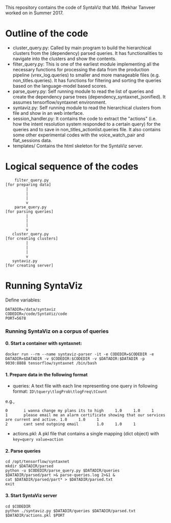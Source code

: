 This repository contains the code of SyntaViz that Md. Iftekhar Tanveer worked on in Summer 2017.

Outline of the code
===================

- cluster_query.py:        Called by main program to build the hierarchical clusters from the (dependency) parsed queries. It has functionalities to navigate into the clusters and show the contents.
- filter_query.py:         This is one of the earliest module implementing all the necessary functions for processing the data from the production pipeline (vrex_log.queries) to smaller and more manageable files (e.g. non_titles.queries). It has functions for filtering and sorting the queries based on the language-model based scores.
- parse_query.py:          Self running module to read the list of queries and create the dependency parse trees (dependency_syntaxnet_jsonified). It assumes tensorflow/syntaxnet environment.
- syntaviz.py:             Self running module to read the hierarchical clusters from file and show in an web interface. 
- session_handler.py:     It contains the code to extract the "actions" (i.e. how the intent resolution system responded to a certain query) for the queries and to save in non_titles_actionlist.queries file. It also contains some other experimental codes with the voice_watch_pair and flat_sessions data.
- templates/              Contains the html skeleton for the SyntaViz server.

Logical sequence of the codes
=============================

        filter_query.py
	[for preparing data]                      
             |
             |
             |
             v
        parse_query.py
	[for parsing queries] 
             |
             |
             |
             v
       cluster_query.py
	[for creating clusters]
             |
             |
             |
             v
       syntaviz.py    
	[for creating server]

Running SyntaViz
================

Define variables:
```
DATADIR=/data/syntaviz
CODEDIR=/code/SyntaViz/code
PORT=5678
```

### Running SyntaViz on a corpus of queries

#### 0. Start a container with syntaxnet:
`docker run --rm --name syntaviz-parser -it -e CODEDIR=$CODEDIR -e DATADIR=$DATADIR -v $CODEDIR:$CODEDIR -v $DATADIR:$DATADIR -p 9030:8888 tensorflow/syntaxnet /bin/bash`

#### 1. Prepare data in the following format
 - queries: A text file with each line representing one query in following format: `ID\tquery\tlogProb\tlogFreq\tCount`

e.g.,

```
0       i wanna change my plans its to high     1.0     1.0     1
1       please email me an alarm certificate showing that our services are current and active. 1.0     1.0     1
2       cant send outgoing email        1.0     1.0     1
```
 - actions.pkl: A pkl file that contains a single mapping (dict object) with `key=query value=action`

#### 2. Parse queries
```
cd /opt/tensorflow/syntaxnet
mkdir $DATADIR/parsed
python -u $CODEDIR/parse_query.py $DATADIR/queries $DATADIR/parsed/part >& parse-queries.log 2>&1 &
cat $DATADIR/parsed/part* > $DATADIR/parsed.txt
exit
```

#### 3. Start SyntaViz server
```
cd $CODEDIR
python ./syntaviz.py $DATADIR/queries $DATADIR/parsed.txt $DATADIR/actions.pkl $PORT
```
